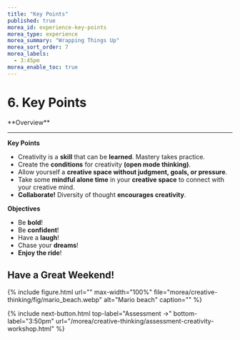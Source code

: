 ```yaml
---
title: "Key Points"
published: true
morea_id: experience-key-points
morea_type: experience
morea_summary: "Wrapping Things Up"
morea_sort_order: 7
morea_labels:
  - 3:45pm
morea_enable_toc: true
---
```


# 6. Key Points

<div class="alert alert-success mt-3" role="alert" markdown="1">
<i class="fa-solid fa-globe fa-xl"></i> **Overview**
<hr/>

**Key Points**
  * Creativity is a **skill** that can be **learned**. Mastery takes practice.
  * Create the **conditions** for creativity **(open mode thinking)**.
  * Allow yourself a **creative space without judgment, goals, or pressure**.
  * Take some **mindful alone time** in your **creative space** to connect with your creative mind.
  * **Collaborate!** Diversity of thought **encourages creativity**.

**Objectives**
  * Be **bold**!
  * Be **confident**!
  * Have a **laugh**!
  * Chase your **dreams**!
  * **Enjoy the ride**!
</div>

## Have a Great Weekend!

{% include figure.html url="" max-width="100%" file="morea/creative-thinking/fig/mario_beach.webp" alt="Mario beach" caption="" %}


{% include next-button.html
  top-label="Assessment ->"
  bottom-label="3:50pm"
  url="/morea/creative-thinking/assessment-creativity-workshop.html" %}
